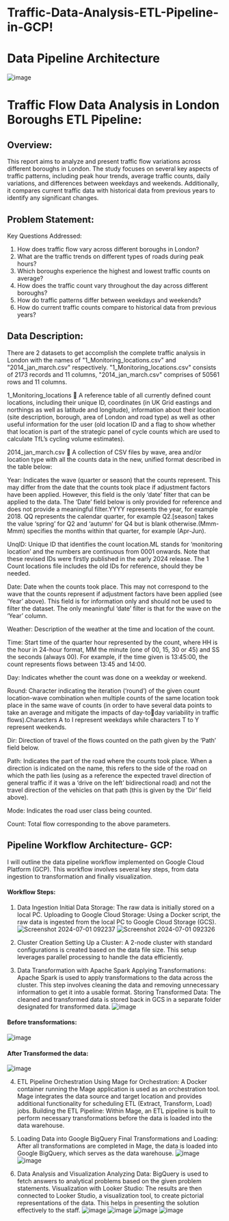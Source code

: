 # Traffic-Data-Analysis-ETL-Pipeline-in-GCP!
# Data Pipeline Architecture
![image](https://github.com/sivasankarseelam/Traffic-Data-Analysis-ETL-Pipeline-in-GCP/assets/133698242/94b6180a-5c64-48da-93bc-f07ac007e998)
# Traffic Flow Data Analysis in London Boroughs ETL Pipeline:

## Overview:
This report aims to analyze and present traffic flow variations across different boroughs in London. The study focuses on several key aspects of traffic patterns, including peak hour trends, average traffic counts, daily variations, and differences between weekdays and weekends. Additionally, it compares current traffic data with historical data from previous years to identify any significant changes.

## Problem Statement:
Key Questions Addressed:
1. How does traffic flow vary across different boroughs in London?
2. What are the traffic trends on different types of roads during peak hours?
3. Which boroughs experience the highest and lowest traffic counts on average?
4. How does the traffic count vary throughout the day across different boroughs?
5. How do traffic patterns differ between weekdays and weekends?
6. How do current traffic counts compare to historical data from previous years?

## Data Description:

There are 2 datasets to get accomplish the complete traffic analysis in London with the names of "1_Monitoring_locations.csv" and "2014_jan_march.csv" respectively. "1_Monitoring_locations.csv" consists of 2173 records and 11 columns, "2014_jan_march.csv" comprises of 50561 rows and 11 columns. 

 1_Monitoring_locations  A reference table of all currently defined count locations, including their unique ID, coordinates (in UK Grid eastings and northings as well as latitude and longitude), information about their location (site description, borough, area of London and road type) as well as other useful information for the user (old location ID and a flag to show whether that location is part of the strategic panel of cycle counts which are used to calculate TfL’s cycling volume estimates).
 
2014_jan_march.csv  A collection of CSV files by wave, area and/or location type with all the counts data in the new, unified format described in the table below:

Year: Indicates the wave (quarter or season) that the counts represent. This may differ from the date that the counts took place if adjustment factors have been applied. However, this field is the only ‘date’ filter that can be applied to the data. The ‘Date’ field below is only provided for reference and does not provide a meaningful filter.YYYY represents the year, for example 2018. QQ represents the calendar quarter, for example Q2.[season] takes the value ‘spring’ for Q2 and ‘autumn’ for Q4 but is blank otherwise.(Mmm-Mmm) specifies the months within that quarter, for example (Apr-Jun).
	
UnqID: Unique ID that identifies the count location.ML stands for ‘monitoring location’ and the numbers are continuous from 0001 onwards. Note that these revised IDs were firstly published in the early 2024 release. The 1 Count locations file includes the old IDs for reference, should they be needed.
	
Date: Date when the counts took place. This may not correspond to the wave that the counts represent if adjustment factors have been applied (see ‘Year’ above). This field is for information only and should not be used to filter the dataset. The only meaningful ‘date’ filter is that for the wave on the ‘Year’ column.
	
Weather: Description of the weather at the time and location of the count.

Time: Start time of the quarter hour represented by the count, where HH is the hour in 24-hour format, MM the minute (one of 00, 15, 30 or 45) and SS the seconds (always 00). For example, if the time given is 13:45:00, the count represents flows between 13:45 and 14:00.
	
Day: Indicates whether the count was done on a weekday or weekend.

Round: Character indicating the iteration (‘round’) of the given count location-wave combination when multiple counts of the same location took place in the same wave of counts (in order to have several data points to take an average and mitigate the impacts of day-today variability in traffic flows).Characters A to I represent weekdays while characters T to Y represent weekends. 
	
Dir: Direction of travel of the flows counted on the path given by the ‘Path’ field below.
	
Path: Indicates the part of the road where the counts took place. When a direction is indicated on the name, this refers to the side of the road on which the path lies (using as a reference the expected travel direction of general traffic if it was a ‘drive on the left’ bidirectional road) and not the travel direction of the vehicles on that path (this is given by the ‘Dir’ field above).	

Mode: Indicates the road user class being counted.
	
Count: Total flow corresponding to the above parameters.

## Pipeline Workflow Architecture- GCP:
I will outline the data pipeline workflow implemented on Google Cloud Platform (GCP). This workflow involves several key steps, from data ingestion to transformation and finally visualization.

#### Workflow Steps:
1.  Data Ingestion
Initial Data Storage: The raw data is initially stored on a local PC.
Uploading to Google Cloud Storage: Using a Docker script, the raw data is ingested from the local PC to Google Cloud Storage (GCS).
![Screenshot 2024-07-01 092237](https://github.com/sivasankarseelam/Traffic-Data-Analysis-ETL-Pipeline-in-GCP/assets/133698242/ad37ef33-1728-4ce3-8881-73a27b0ab62c)
![Screenshot 2024-07-01 092326](https://github.com/sivasankarseelam/Traffic-Data-Analysis-ETL-Pipeline-in-GCP/assets/133698242/5d811e59-9936-4cd5-a5d6-6c5be103df6e)

2. Cluster Creation
Setting Up a Cluster: A 2-node cluster with standard configurations is created based on the data file size. This setup leverages parallel processing to handle the data efficiently.

3. Data Transformation with Apache Spark
Applying Transformations: Apache Spark is used to apply transformations to the data across the cluster. This step involves cleaning the data and removing unnecessary information to get it into a usable format.
Storing Transformed Data: The cleaned and transformed data is stored back in GCS in a separate folder designated for transformed data.
![image](https://github.com/sivasankarseelam/Traffic-Data-Analysis-ETL-Pipeline-in-GCP/assets/133698242/52f52953-a1f1-46b4-97f0-cdd0669969e7)
#### Before transformations:
![image](https://github.com/sivasankarseelam/Traffic-Data-Analysis-ETL-Pipeline-in-GCP/assets/133698242/5b5b1c17-d909-4d2f-9ed4-a671623b8d0f)
#### After Transformed the data:
![image](https://github.com/sivasankarseelam/Traffic-Data-Analysis-ETL-Pipeline-in-GCP/assets/133698242/0f2a2015-d429-4d3b-8418-296a5c583973)

4. ETL Pipeline Orchestration
Using Mage for Orchestration: A Docker container running the Mage application is used as an orchestration tool. Mage integrates the data source and target location and provides additional functionality for scheduling ETL (Extract, Transform, Load) jobs.
Building the ETL Pipeline: Within Mage, an ETL pipeline is built to perform necessary transformations before the data is loaded into the data warehouse.

5. Loading Data into Google BigQuery
Final Transformations and Loading: After all transformations are completed in Mage, the data is loaded into Google BigQuery, which serves as the data warehouse.
![image](https://github.com/sivasankarseelam/Traffic-Data-Analysis-ETL-Pipeline-in-GCP/assets/133698242/8564c4d6-4280-4591-ad83-b103848c4055)
![image](https://github.com/sivasankarseelam/Traffic-Data-Analysis-ETL-Pipeline-in-GCP/assets/133698242/f34f612b-899b-4865-950e-a89f023a71e3)

6. Data Analysis and Visualization
Analyzing Data: BigQuery is used to fetch answers to analytical problems based on the given problem statements.
Visualization with Looker Studio: The results are then connected to Looker Studio, a visualization tool, to create pictorial representations of the data. This helps in presenting the solution effectively to the staff.
![image](https://github.com/sivasankarseelam/Traffic-Data-Analysis-ETL-Pipeline-in-GCP/assets/133698242/3be6a9b8-1f09-4cd6-9d65-301c9a879205)
![image](https://github.com/sivasankarseelam/Traffic-Data-Analysis-ETL-Pipeline-in-GCP/assets/133698242/29943c86-9e85-427e-adb0-2fe10ff2d3f5)
![image](https://github.com/sivasankarseelam/Traffic-Data-Analysis-ETL-Pipeline-in-GCP/assets/133698242/238c1749-660d-4c19-a34e-2b2993f8f219)
![image](https://github.com/sivasankarseelam/Traffic-Data-Analysis-ETL-Pipeline-in-GCP/assets/133698242/a1aebd33-df42-4e6b-b019-6a72a9f3bcda)









